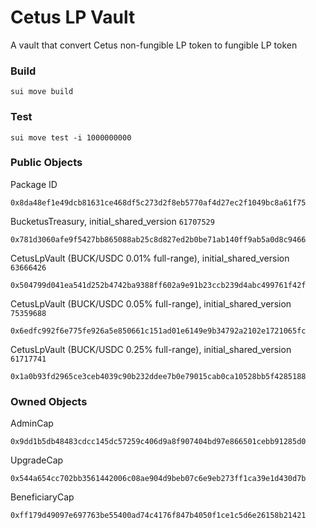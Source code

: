 # Cetus LP Vault
A vault that convert Cetus non-fungible LP token to fungible LP token

### Build
```
sui move build
```

### Test
```
sui move test -i 1000000000
```

### Public Objects
Package ID
```
0x8da48ef1e49dcb81631ce468df5c273d2f8eb5770af4d27ec2f1049bc8a61f75
```
BucketusTreasury, initial_shared_version `61707529`
```
0x781d3060afe9f5427bb865088ab25c8d827ed2b0be71ab140ff9ab5a0d8c9466
```
CetusLpVault (BUCK/USDC 0.01% full-range), initial_shared_version `63666426`
```
0x504799d041ea541d252b4742ba9388ff602a9e91b23ccb239d4abc499761f42f
```
CetusLpVault (BUCK/USDC 0.05% full-range), initial_shared_version `75359688`
```
0x6edfc992f6e775fe926a5e850661c151ad01e6149e9b34792a2102e1721065fc
```
CetusLpVault (BUCK/USDC 0.25% full-range), initial_shared_version `61717741`
```
0x1a0b93fd2965ce3ceb4039c90b232ddee7b0e79015cab0ca10528bb5f4285188
```

### Owned Objects
AdminCap
```
0x9dd1b5db48483cdcc145dc57259c406d9a8f907404bd97e866501cebb91285d0
```
UpgradeCap
```
0x544a654cc702bb3561442006c08ae904d9beb07c6e9eb273ff1ca39e1d430d7b
```
BeneficiaryCap
```
0xff179d49097e697763be55400ad74c4176f847b4050f1ce1c5d6e26158b21421
```
